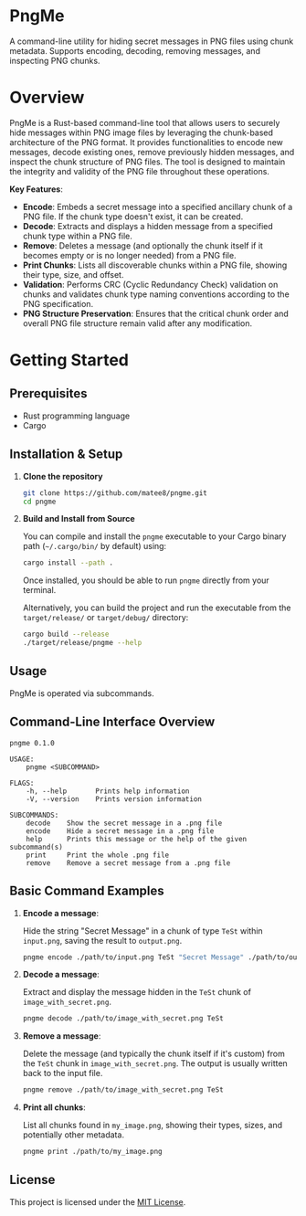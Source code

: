 # PngMe

A command-line utility for hiding secret messages in PNG files using chunk
metadata. Supports encoding, decoding, removing messages, and inspecting PNG
chunks.

# Overview

PngMe is a Rust-based command-line tool that allows users to securely hide
messages within PNG image files by leveraging the chunk-based architecture of
the PNG format. It provides functionalities to encode new messages, decode
existing ones, remove previously hidden messages, and inspect the chunk
structure of PNG files. The tool is designed to maintain the integrity and
validity of the PNG file throughout these operations.

**Key Features**:

-   **Encode**: Embeds a secret message into a specified ancillary chunk of a
    PNG file. If the chunk type doesn't exist, it can be created.
-   **Decode**: Extracts and displays a hidden message from a specified chunk
    type within a PNG file.
-   **Remove**: Deletes a message (and optionally the chunk itself if it
    becomes empty or is no longer needed) from a PNG file.
-   **Print Chunks**: Lists all discoverable chunks within a PNG file, showing
    their type, size, and offset.
-   **Validation**: Performs CRC (Cyclic Redundancy Check) validation on chunks
    and validates chunk type naming conventions according to the PNG
    specification.
-   **PNG Structure Preservation**: Ensures that the critical chunk order and
    overall PNG file structure remain valid after any modification.

# Getting Started

## Prerequisites

-   Rust programming language
-   Cargo

## Installation & Setup

1.  **Clone the repository**

    ```bash
    git clone https://github.com/matee8/pngme.git
    cd pngme
    ```

2.  **Build and Install from Source**

    You can compile and install the `pngme` executable to your Cargo binary
    path (`~/.cargo/bin/` by default) using:

    ```bash
    cargo install --path .
    ```

    Once installed, you should be able to run `pngme` directly from your
    terminal.

    Alternatively, you can build the project and run the executable from the
    `target/release/` or `target/debug/` directory:

    ```bash
    cargo build --release
    ./target/release/pngme --help
    ```

## Usage

PngMe is operated via subcommands.

## Command-Line Interface Overview

```
pngme 0.1.0

USAGE:
    pngme <SUBCOMMAND>

FLAGS:
    -h, --help       Prints help information
    -V, --version    Prints version information

SUBCOMMANDS:
    decode    Show the secret message in a .png file
    encode    Hide a secret message in a .png file
    help      Prints this message or the help of the given subcommand(s)
    print     Print the whole .png file
    remove    Remove a secret message from a .png file
```

## Basic Command Examples

1.  **Encode a message**:

    Hide the string "Secret Message" in a chunk of type `TeSt` within
    `input.png`, saving the result to `output.png`.

    ```bash
    pngme encode ./path/to/input.png TeSt "Secret Message" ./path/to/output.png
    ```

2.  **Decode a message**:

    Extract and display the message hidden in the `TeSt` chunk of
    `image_with_secret.png`.

    ```bash
    pngme decode ./path/to/image_with_secret.png TeSt
    ```

3.  **Remove a message**:

    Delete the message (and typically the chunk itself if it's custom) from the
    `TeSt` chunk in `image_with_secret.png`. The output is usually written back
    to the input file.

    ```bash
    pngme remove ./path/to/image_with_secret.png TeSt
    ```

4.  **Print all chunks**:

    List all chunks found in `my_image.png`, showing their types, sizes, and
    potentially other metadata.

    ```bash
    pngme print ./path/to/my_image.png
    ```

## License

This project is licensed under the [MIT License](LICENSE).
